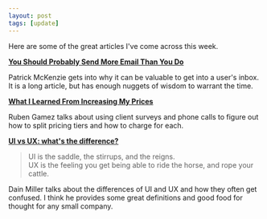 ```yaml
---
layout: post
tags: [update]
---
```


Here are some of the great articles I've come across this week.

**[You Should Probably Send More Email Than You Do](http://www.kalzumeus.com/2012/05/31/can-i-get-your-email/)**

Patrick McKenzie gets into why it can be valuable to get into a user's inbox. It is a long article, but has enough nuggets of wisdom to warrant the time.

**[What I Learned From Increasing My Prices](http://www.extendslogic.com/business/what-i-learned-from-increasing-my-prices/)**

Ruben Gamez talks about using client surveys and phone calls to figure out how to split pricing tiers and how to charge for each.

**[UI vs UX: what's the difference?](http://www.webdesignerdepot.com/2012/06/ui-vs-ux-whats-the-difference/?utm_source=loopinsight.com&utm_medium=referral&utm_campaign=Feed%3A+loopinsight%2FKqJb+%28The+Loop%29)**

> UI is the saddle, the stirrups, and the reigns.  
> UX is the feeling you get being able to ride the horse, and rope your cattle.

Dain Miller talks about the differences of UI and UX and how they often get confused. I think he provides some great definitions and good food for thought for any small company.

